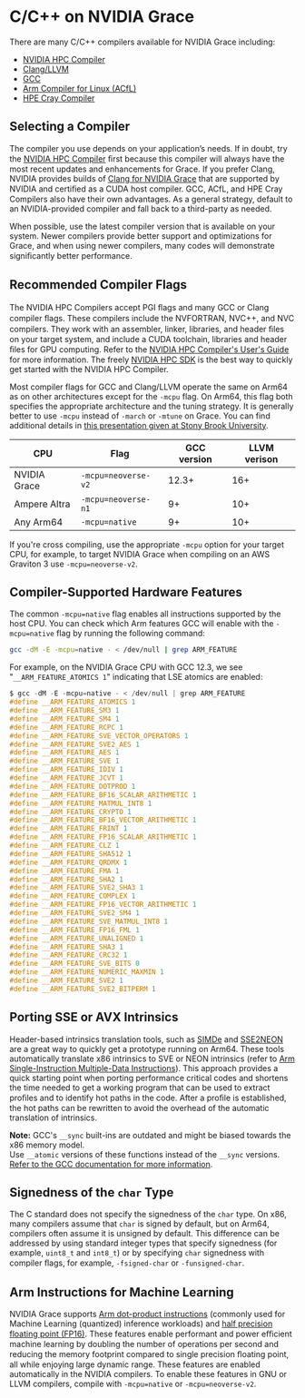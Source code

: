 # C/C++ on NVIDIA Grace

There are many C/C++ compilers available for NVIDIA Grace including:
 * [NVIDIA HPC Compiler](https://developer.nvidia.com/hpc-sdk)
 * [Clang/LLVM](https://developer.nvidia.com/grace/clang)
 * [GCC](https://gcc.gnu.org/)
 * [Arm Compiler for Linux (ACfL)](https://developer.arm.com/downloads/-/arm-compiler-for-linux)
 * [HPE Cray Compiler](https://buy.hpe.com/us/en/software/high-performance-computing-software/high-performance-computing-software/high-performance-computing-software/hpe-cray-programming-environment/p/1012707351)

## Selecting a Compiler

The compiler you use depends on your application’s needs. If in doubt, try the [NVIDIA HPC Compiler](https://developer.nvidia.com/hpc-sdk) ﬁrst because this compiler will always have the most recent updates and enhancements for Grace. If you prefer Clang, NVIDIA provides builds of [Clang for NVIDIA Grace](https://developer.nvidia.com/grace/clang) that are supported by NVIDIA and certiﬁed as a CUDA host compiler. GCC, ACfL, and HPE Cray Compilers also have their own advantages. As a general strategy, default to an NVIDIA-provided compiler and fall back to a third-party as needed.

When possible, use the latest compiler version that is available on your system. Newer compilers provide better support and optimizations for Grace, and when using newer compilers, many codes will demonstrate signiﬁcantly better performance.

## Recommended Compiler Flags

The NVIDIA HPC Compilers accept PGI ﬂags and many GCC or Clang compiler ﬂags. These compilers include the NVFORTRAN, NVC++, and NVC compilers. They work with an assembler, linker, libraries, and header ﬁles on your target system, and include a CUDA toolchain, libraries and header ﬁles for GPU computing. Refer to the [NVIDIA HPC Compiler's User's Guide](https://docs.nvidia.com/hpc-sdk/compilers/hpc-compilers-user-guide/index.html) for more information. The freely [NVIDIA HPC SDK](https://developer.nvidia.com/hpc-sdk) is the best way to quickly get started with the NVIDIA HPC Compiler.

Most compiler flags for GCC and Clang/LLVM operate the same on Arm64 as on other architectures except for the `-mcpu` flag.  On Arm64, this flag both specifies the appropriate architecture and the tuning strategy.  It is generally better to use `-mcpu` instead of `-march` or `-mtune` on Grace.  You can find additional details in [this presentation given at Stony Brook University](https://www.stonybrook.edu/commcms/ookami/_pdf/Linford_OokamiUGM_2022.pdf).

CPU          | Flag                | GCC version | LLVM verison
-------------|---------------------|-------------|-------------
NVIDIA Grace | `-mcpu=neoverse-v2` | 12.3+       | 16+
Ampere Altra | `-mcpu=neoverse-n1` | 9+          | 10+
Any Arm64    | `-mcpu=native`      | 9+          | 10+

If you're cross compiling, use the appropriate `-mcpu` option for your target CPU, for example, to target NVIDIA Grace when compiling on an AWS Graviton 3 use `-mcpu=neoverse-v2`.


## Compiler-Supported Hardware Features

The common `-mcpu=native` flag enables all instructions supported by the host CPU.  You can check which Arm features GCC will enable with the `-mcpu=native` flag by running the following command:
```bash
gcc -dM -E -mcpu=native - < /dev/null | grep ARM_FEATURE
```

For example, on the NVIDIA Grace CPU with GCC 12.3, we see "`__ARM_FEATURE_ATOMICS 1`" indicating that LSE atomics are enabled:
```c
$ gcc -dM -E -mcpu=native - < /dev/null | grep ARM_FEATURE
#define __ARM_FEATURE_ATOMICS 1
#define __ARM_FEATURE_SM3 1
#define __ARM_FEATURE_SM4 1
#define __ARM_FEATURE_RCPC 1
#define __ARM_FEATURE_SVE_VECTOR_OPERATORS 1
#define __ARM_FEATURE_SVE2_AES 1
#define __ARM_FEATURE_AES 1
#define __ARM_FEATURE_SVE 1
#define __ARM_FEATURE_IDIV 1
#define __ARM_FEATURE_JCVT 1
#define __ARM_FEATURE_DOTPROD 1
#define __ARM_FEATURE_BF16_SCALAR_ARITHMETIC 1
#define __ARM_FEATURE_MATMUL_INT8 1
#define __ARM_FEATURE_CRYPTO 1
#define __ARM_FEATURE_BF16_VECTOR_ARITHMETIC 1
#define __ARM_FEATURE_FRINT 1
#define __ARM_FEATURE_FP16_SCALAR_ARITHMETIC 1
#define __ARM_FEATURE_CLZ 1
#define __ARM_FEATURE_SHA512 1
#define __ARM_FEATURE_QRDMX 1
#define __ARM_FEATURE_FMA 1
#define __ARM_FEATURE_SHA2 1
#define __ARM_FEATURE_SVE2_SHA3 1
#define __ARM_FEATURE_COMPLEX 1
#define __ARM_FEATURE_FP16_VECTOR_ARITHMETIC 1
#define __ARM_FEATURE_SVE2_SM4 1
#define __ARM_FEATURE_SVE_MATMUL_INT8 1
#define __ARM_FEATURE_FP16_FML 1
#define __ARM_FEATURE_UNALIGNED 1
#define __ARM_FEATURE_SHA3 1
#define __ARM_FEATURE_CRC32 1
#define __ARM_FEATURE_SVE_BITS 0
#define __ARM_FEATURE_NUMERIC_MAXMIN 1
#define __ARM_FEATURE_SVE2 1
#define __ARM_FEATURE_SVE2_BITPERM 1
```

## Porting SSE or AVX Intrinsics

Header-based intrinsics translation tools, such as [SIMDe](https://github.com/simd-everywhere/simde) and [SSE2NEON](https://github.com/DLTcollab/sse2neon) are a great way to quickly get a prototype running on Arm64. These tools automatically translate x86 intrinsics to SVE or NEON intrinsics (refer to [Arm Single-Instruction Multiple-Data Instructions](../vectorization.md)). This approach provides a quick starting point when porting performance critical codes and shortens the time needed to get a working program that can be used to extract proﬁles and to identify hot paths in the code. After a proﬁle is established, the hot paths can be rewritten to avoid the overhead of the automatic translation of intrinsics.

**Note:** GCC's `__sync` built-ins are outdated and might be biased towards the x86 memory model.  
Use `__atomic` versions of these functions instead of the `__sync` versions.  
[Refer to the GCC documentation for more information](https://gcc.gnu.org/onlinedocs/gcc/_005f_005fatomic-Builtins.html).


## Signedness of the `char` Type

The C standard does not specify the signedness of the `char` type. On x86, many compilers assume that `char` is signed by default, but on Arm64, compilers often assume it is unsigned by default. This difference can be addressed by using standard integer types that specify signedness (for example, `uint8_t` and `int8_t`) or by specifying `char` signedness with compiler ﬂags, for example, `-fsigned-char` or `-funsigned-char`.

## Arm Instructions for Machine Learning

NVIDIA Grace supports [Arm dot-product instructions](https://community.arm.com/developer/tools-software/tools/b/tools-software-ides-blog/posts/exploring-the-arm-dot-product-instructions) (commonly used for Machine Learning (quantized) inference workloads) and [half precision floating point (FP16)](https://developer.arm.com/documentation/100067/0612/Other-Compiler-specific-Features/Half-precision-floating-point-intrinsics). These features enable performant and power eﬃcient machine learning by doubling the number of operations per second and reducing the memory footprint compared to single precision ﬂoating point, all while  enjoying large dynamic range. These features are enabled automatically in the NVIDIA compilers. To enable these features in GNU or LLVM compilers, compile with `-mcpu=native` or `-mcpu=neoverse-v2`.
